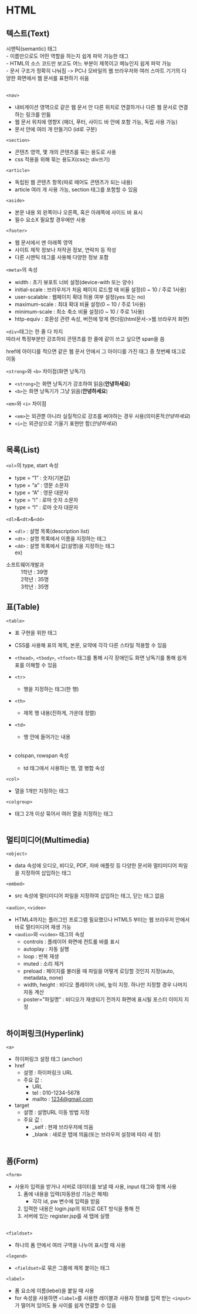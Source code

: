 <h1>HTML</h1>
<h2>텍스트(Text)</h2>
시맨틱(semantic) 태그<br>
- 이름만으로도 어떤 역할을 하는지 쉽게 파악 가능한 태그<br>
- HTML의 소스 코드만 보고도 어느 부분이 제목이고 메뉴인지 쉽게 파악 가능<br>
- 문서 구조가 정확히 나눠짐 -> PC나 모바일의 웹 브라우저와 여러 스마트 기기의 다양한 화면에서 웹 문서를 표현하기 쉬움<br><br>

`<nav>`
- 내비게이션 영역으로 같은 웹 문서 안 다른 위치로 연결하거나 다른 웹 문서로 연결하는 링크를 만듦
- 웹 문서 위치에 영향X (헤더, 푸터, 사이드 바 안에 포함 가능, 독립 사용 가능)
- 문서 안에 여러 개 만들기O (id로 구분)<br>

`<section>`
- 콘텐츠 영역, 몇 개의 콘텐츠를 묶는 용도로 사용
- css 적용을 위해 묶는 용도X(css는 div쓰기)<br>

`<article>`
- 독립된 웹 콘텐츠 항목(따로 떼어도 콘텐츠가 되는 내용)
- article 여러 개 사용 가능, section 태그를 포함할 수 있음<br>

`<aside>`
- 본문 내용 외 왼쪽이나 오른쪽, 혹은 아래쪽에 사이드 바 표시
- 필수 요소X 필요할 경우에만 사용<br>

`<footer>`
- 웹 문서에서 맨 아래쪽 영역
- 사이트 제작 정보나 저작권 정보, 연락처 등 작성
- 다른 시맨틱 태그를 사용해 다양한 정보 포함<br>

`<meta>`의 속성
- width : 초기 뷰포트 너비 설정(device-with 또는 양수)
- initial-scale : 브라우저가 처음 페이지 로드할 때 비율 설정(0 ~ 10 / 주로 1사용)
- user-scalable : 웹페이지 확대 허용 여부 설정(yes 또는 no)
- maximum-scale : 최대 확대 비율 설정(0 ~ 10 / 주로 1사용)
- minimum-scale : 최소 축소 비율 설정(0 ~ 10 / 주로 1사용)
- http-equiv : 호환성 관련 속성, 버전에 맞게 렌더링(html문서->웹 브라우저 화면)<br>

`<div>`태그는 한 줄 다 차지<br>
따라서 특정부분만 강조하되 콘텐츠를 한 줄에 같이 쓰고 싶으면 span을 씀

href에 아이디를 적으면 같은 웹 문서 안에서 그 아이디를 가진 태그 중 첫번째 태그로 이동<br>

`<strong>`와 `<b>` 차이점(화면 낭독기)
- `<strong>`는 화면 낭독기가 강조하여 읽음(<strong>안녕하세요</strong>)
- `<b>`는 화면 낭독기가 그냥 읽음(<b>안녕하세요</b>)<br>

`<em>`와 `<i>` 차이점
- `<em>`는 외관뿐 아니라 실질적으로 강조를 써야하는 경우 사용(의미론적<em>안녕하세요</em>)
- `<i>`는 외관상으로 기울기 표현만 함(<i>안녕하세요</i>)<br><br>

<h2>목록(List)</h2>

`<ol>`의 type, start 속성
- type = “1” : 숫자(기본값)
- type = “a” : 영문 소문자
- type = “A” : 영문 대문자
- type = “ⅰ” : 로마 숫자 소문자
- type = “Ⅰ” : 로마 숫자 대문자<br>

`<dl>`&`<dt>`&`<dd>`
- `<dl>` : 설명 목록(description list)
- `<dt>` : 설명 목록에서 이름을 지정하는 태그
- `<dd>` : 설명 목록에서 값(설명)을 지정하는 태그<br>
ex)
<dl>
  <dt>소프트웨어개발과</dt>
  <dd>1학년 : 39명</dd>
  <dd>2학년 : 35명</dd>
  <dd>3학년 : 35명</dd>
</dl>

<h2>표(Table)</h2>

`<table>`
- 표 구현을 위한 태그
- CSS를 사용해 표의 제목, 본문, 요약에 각각 다른 스타일 적용할 수 있음
- `<thead>`, `<tbody>`, `<tfoot>` 태그를 통해 시각 장애인도 화면 낭독기를 통해 쉽게 표를 이해할 수 있음
- `<tr>`
    - 행을 지정하는 태그(한 행)

- `<th>`
    - 제목 행 내용(진하게, 가운데 정렬)
  
- `<td>`
    - 행 안에 들어가는 내용<br><br>

- colspan,  rowspan 속성
    - td 태그에서 사용하는 행, 열 병합 속성

`<col>`
- 열을 1개만 지정하는 태그

`<colgroup>`
- <col> 태그 2개 이상 묶어서 여러 열을 지정하는 태그<br><br>

<h2>멀티미디어(Multimedia)</h2>

`<object>`
- data 속성에 오디오, 비디오, PDF, 자바 애플릿 등 다양한 문서와 멀티미디어 파일을 지정하여 삽입하는 태그

`<embed>`
- src 속성에 멀티미디어 파일을 지정하여 삽입하는 태그, 닫는 태그 없음

`<audio>`, `<video>`
- HTML4까지는 플러그인 프로그램 필요했으나 HTML5 부터는 웹 브라우저 안에서 바로 멀티미디어 재생 가능
-  `<audio>`와 `<video>` 태그의 속성
    - controls : 플레이어 화면에 컨트롤 바를 표시
    - autoplay : 자동 실행
    - loop : 반복 재생
    - muted : 소리 제거
    - preload : 페이지를 불러올 때 파일을 어떻게 로딩할 것인지 지정(auto, metadata, none)
    - width, height : 비디오 플레이어 너비, 높이 지정. 하나만 지정할 경우 나머지 자동 계산
    - poster=”파일명” : 비디오가 재생되기 전까지 화면에 표시될 포스터 이미지 지정<br><br>

<h2>하이퍼링크(Hyperlink)</h2>

`<a>`
- 하이퍼링크 설정 태그 (anchor)
- href
    - 설명 : 하이퍼링크 URL
    - 주요 값 :
        - URL
        - tel : 010-1234-5678
        - mailto : 1234@gmail.com
- target
    - 설명 : 설명URL 이동 방법 지정
    - 주요 값 :
        - _self : 현재 브라우저에 띄움
        - _blank : 새로운 탭에 띄움(또는 브라우저 설정에 따라 새 창)<br><br>

<h2>폼(Form)</h2>

`<form>`
- 사용자 입력을 받거나 서버로 데이터를 보낼 때 사용, input 태그와 함께 사용
    1. 폼에 내용을 입력(자동완성 기능은 해제)
        - 각각 id, pw 변수에 입력을 받음
    2. 입력한 내용은 login.jsp의 위치로 GET 방식을 통해 전
    3. 서버에 있는 register.jsp를 새 탭에 실행<br><br>

`<fieldset>`
- 하나의 폼 안에서 여러 구역을 나누어 표시할 때 사용

`<legend>`
- `<fieldset>`로 묶은 그룹에 제목 붙이는 태그

`<label>`
- 폼 요소에 이름(lebel)을 붙일 때 사용
- for 속성을 사용하면 `<label>`를 사용한 레이블과 사용자 정보를 입력 받는 `<input>`가 떨어져 있어도 둘 사이를 쉽게 연결할 수 있음

